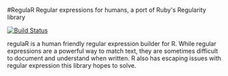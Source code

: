 #RegulaR
Regular expressions for humans, a port of Ruby's Regularity library

[![Build Status](https://travis-ci.org/jimhester/regulaR.png?branch=master)](https://travis-ci.org/jimhester/regulaR)

regulaR is a human friendly regular expression builder for R. While regular
expressions are a powerful way to match text, they are sometimes difficult to
document and understand when written.  R also has escaping issues with regular
expression this library hopes to solve.

